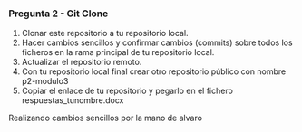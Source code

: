 ### Pregunta 2 - Git Clone

1.	Clonar este repositorio a tu repositorio local.
2.	Hacer cambios sencillos y confirmar cambios (commits) sobre todos los ficheros en la rama principal de tu repositorio local. 
3.	Actualizar el repositorio remoto. 
4.	Con tu repositorio local final crear otro repositorio público con nombre p2-modulo3 
5.	Copiar el enlace de tu repositorio y pegarlo en el fichero respuestas_tunombre.docx

Realizando cambios sencillos por la mano de alvaro
